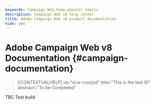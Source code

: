 ```yaml
---
keywords: Campaign Web;home;popular topics
description: Campaign Web v8 help center
title: Adobe Campaign Web v8 product documentation
hide: yes
---
```

# Adobe Campaign Web v8 Documentation {#campaign-documentation}

>[!CONTEXTUALHELP]
>id="acw-crazyid"
>title="This is the test ID"
>abstract="To be Completed"


TBC Test build